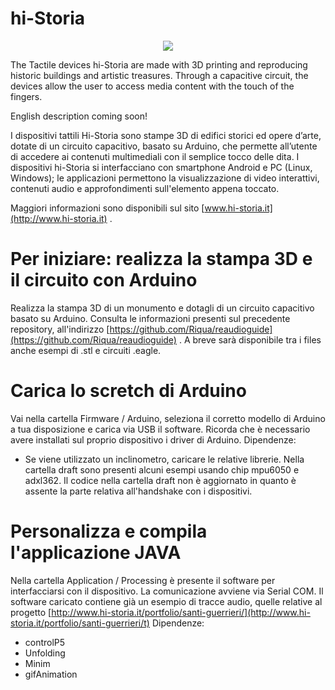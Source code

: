 # hi-Storia
<div style="text-align:center"><a href="http://hi-storia.it/"><img src ="http://www.hi-storia.it/wp-content/uploads/2015/06/laquila.jpg" /></a></div>

The Tactile devices hi-Storia are made with 3D printing and reproducing historic buildings and artistic treasures. Through a capacitive circuit, the devices allow the user to access media content with the touch of the fingers.

English description coming soon!

I dispositivi tattili Hi-Storia sono stampe 3D di edifici storici ed opere d’arte, dotate di un circuito capacitivo, basato su Arduino, che permette all’utente di accedere ai contenuti multimediali con il semplice tocco delle dita.
I dispositivi hi-Storia si interfacciano con smartphone Android e PC (Linux, Windows); le applicazioni permettono la visualizzazione di video interattivi, contenuti audio e approfondimenti sull'elemento appena toccato.

Maggiori informazioni sono disponibili sul sito [www.hi-storia.it](http://www.hi-storia.it) .

# Per iniziare: realizza la stampa 3D e il circuito con Arduino
Realizza la stampa 3D di un monumento e dotagli di un circuito capacitivo basato su Arduino. 
Consulta le informazioni presenti sul precedente repository, all'indirizzo [https://github.com/Riqua/reaudioguide](https://github.com/Riqua/reaudioguide) . A breve sarà disponibile tra i files anche esempi di .stl e circuiti .eagle.

# Carica lo scretch di Arduino
Vai nella cartella Firmware / Arduino, seleziona il corretto modello di Arduino a tua disposizione e carica via USB il software. Ricorda che è necessario avere installati sul proprio dispositivo i driver di Arduino.
Dipendenze:
- Se viene utilizzato un inclinometro, caricare le relative librerie. Nella cartella draft sono presenti alcuni esempi usando chip mpu6050 e adxl362. Il codice nella cartella draft non è aggiornato in quanto è assente la parte relativa all'handshake con i dispositivi.

# Personalizza e compila l'applicazione JAVA
Nella cartella Application / Processing è presente il software per interfacciarsi con il dispositivo. La comunicazione avviene via Serial COM. Il software caricato contiene già un esempio di tracce audio, quelle relative al progetto [http://www.hi-storia.it/portfolio/santi-guerrieri/](http://www.hi-storia.it/portfolio/santi-guerrieri/t) 
Dipendenze:
- controlP5
- Unfolding
- Minim
- gifAnimation
